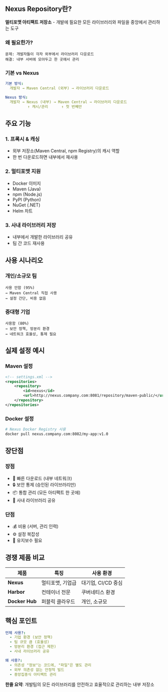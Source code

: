 ## Nexus Repository란?

**멀티포맷 아티팩트 저장소** - 개발에 필요한 모든 라이브러리와 파일을 중앙에서 관리하는 도구
### 왜 필요한가?

```
문제: 개발자들이 각자 외부에서 라이브러리 다운로드
해결: 내부 서버에 모아두고 한 곳에서 관리
```
### 기본 vs Nexus

```yaml
기본 방식:
  개발자 → Maven Central (외부) → 라이브러리 다운로드

Nexus 방식:
  개발자 → Nexus (내부) → Maven Central → 라이브러리 다운로드
          ↑ 캐시/관리      ↑ 첫 번째만
```

## 주요 기능

### 1. **프록시 & 캐싱**

- 외부 저장소(Maven Central, npm Registry)의 캐시 역할
- 한 번 다운로드하면 내부에서 재사용

### 2. **멀티포맷 지원**

- Docker 이미지
- Maven (Java)
- npm (Node.js)
- PyPI (Python)
- NuGet (.NET)
- Helm 차트

### 3. **사내 라이브러리 저장**

- 내부에서 개발한 라이브러리 공유
- 팀 간 코드 재사용

## 사용 시나리오

### **개인/소규모 팀**

```
사용 안함 (95%)
→ Maven Central 직접 사용
→ 설정 간단, 비용 없음
```

### **중대형 기업**

```
사용함 (80%)
→ 보안 정책, 망분리 환경
→ 네트워크 효율성, 통제 필요
```

## 실제 설정 예시

### **Maven 설정**

```xml
<!-- settings.xml -->
<repositories>
    <repository>
        <id>nexus</id>
        <url>http://nexus.company.com:8081/repository/maven-public/</url>
    </repository>
</repositories>
```

### **Docker 설정**

```bash
# Nexus Docker Registry 사용
docker pull nexus.company.com:8082/my-app:v1.0
```

## 장단점

### **장점**

- 🚀 빠른 다운로드 (내부 네트워크)
- 🔒 보안 통제 (승인된 라이브러리만)
- 📦 통합 관리 (모든 아티팩트 한 곳에)
- 🏢 사내 라이브러리 공유

### **단점**

- 💰 비용 (서버, 관리 인력)
- ⚙️ 설정 복잡성
- 🔧 유지보수 필요

## 경쟁 제품 비교

|제품|특징|사용 환경|
|---|---|---|
|**Nexus**|멀티포맷, 기업급|대기업, CI/CD 중심|
|**Harbor**|컨테이너 전문|쿠버네티스 환경|
|**Docker Hub**|퍼블릭 클라우드|개인, 소규모|

## 핵심 포인트

```yaml
언제 사용?: 
  - 기업 환경 (보안 정책)
  - 팀 규모 큼 (효율성)
  - 망분리 환경 (접근 제한)
  - 사내 라이브러리 공유

왜 사용?:
  - 의존성 "정보"는 코드에, "파일"은 별도 관리
  - 외부 의존성 없는 안정적 빌드
  - 중앙집중식 아티팩트 관리
```

**한줄 요약**: 개발팀의 모든 라이브러리를 안전하고 효율적으로 관리하는 내부 저장소